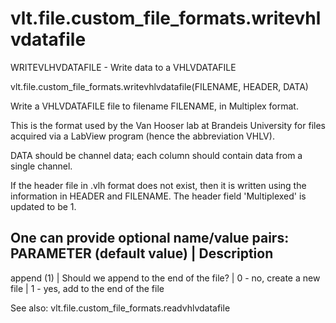 # vlt.file.custom_file_formats.writevhlvdatafile

  WRITEVLHVDATAFILE - Write data to a VHLVDATAFILE 
   
  vlt.file.custom_file_formats.writevhlvdatafile(FILENAME, HEADER, DATA)
 
  Write a VHLVDATAFILE file to filename FILENAME, in Multiplex format.
 
  This is the format used by the Van Hooser lab at Brandeis University
  for files acquired via a LabView program (hence the abbreviation VHLV). 
 
  DATA should be channel data; each column should contain data from a single channel.
 
  If the header file in .vlh format does not exist, then it is written
  using the information in HEADER and FILENAME. The header field
  'Multiplexed' is updated to be 1.
 
  One can provide optional name/value pairs:
  PARAMETER (default value)        | Description
  --------------------------------------------------------------------------
  append (1)                       | Should we append to the end of the file?
                                   |  0 - no, create a new file
                                   |  1 - yes, add to the end of the file
 
  See also: vlt.file.custom_file_formats.readvhlvdatafile
